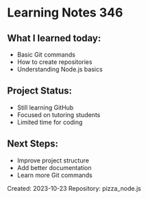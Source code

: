 ﻿# Learning Notes 346

## What I learned today:
- Basic Git commands
- How to create repositories
- Understanding Node.js basics

## Project Status:
- Still learning GitHub
- Focused on tutoring students
- Limited time for coding

## Next Steps:
- Improve project structure
- Add better documentation
- Learn more Git commands

Created: 2023-10-23
Repository: pizza_node.js
